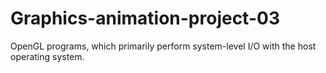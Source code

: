 # Graphics-animation-project-03
OpenGL programs, which primarily perform system-level I/O with the host operating system. 
